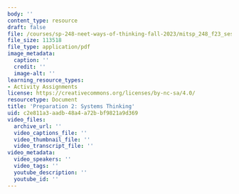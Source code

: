 ```yaml
---
body: ''
content_type: resource
draft: false
file: /courses/sp-248-neet-ways-of-thinking-fall-2023/mitsp_248_f23_ses03_pre02.pdf
file_size: 113518
file_type: application/pdf
image_metadata:
  caption: ''
  credit: ''
  image-alt: ''
learning_resource_types:
- Activity Assignments
license: https://creativecommons.org/licenses/by-nc-sa/4.0/
resourcetype: Document
title: 'Preparation 2: Systems Thinking'
uid: c2e811a3-aadb-48a4-a72b-bf9821a9d369
video_files:
  archive_url: ''
  video_captions_file: ''
  video_thumbnail_file: ''
  video_transcript_file: ''
video_metadata:
  video_speakers: ''
  video_tags: ''
  youtube_description: ''
  youtube_id: ''
---
```

